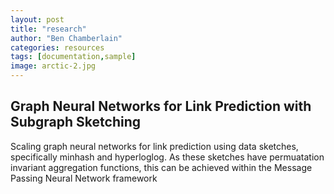 ```yaml
---
layout: post
title: "research"
author: "Ben Chamberlain"
categories: resources
tags: [documentation,sample]
image: arctic-2.jpg
---
```


## Graph Neural Networks for Link Prediction with Subgraph Sketching

Scaling graph neural networks for link prediction using data sketches, specifically minhash and hyperloglog. As these sketches have permuatation invariant aggregation functions, this can be achieved within the Message Passing Neural Network framework
